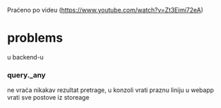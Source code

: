 
Praćeno po videu (https://www.youtube.com/watch?v=Zt3Eimi72eA)

# problems
u backend-u 
### query._any

ne vraća nikakav rezultat pretrage, u konzoli vrati praznu liniju
u webapp vrati sve postove iz storeage
